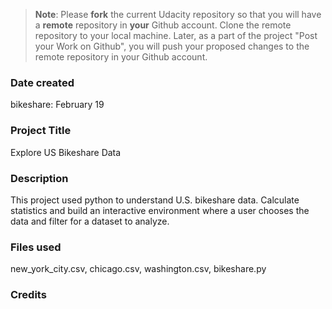 >**Note**: Please **fork** the current Udacity repository so that you will have a **remote** repository in **your** Github account. Clone the remote repository to your local machine. Later, as a part of the project "Post your Work on Github", you will push your proposed changes to the remote repository in your Github account.

### Date created
bikeshare: February 19



### Project Title
Explore US Bikeshare Data

### Description
This project used python to understand U.S. bikeshare data. Calculate statistics and build an interactive environment where a user chooses the data and filter for a dataset to analyze.

### Files used
new_york_city.csv, chicago.csv, washington.csv, bikeshare.py

### Credits
